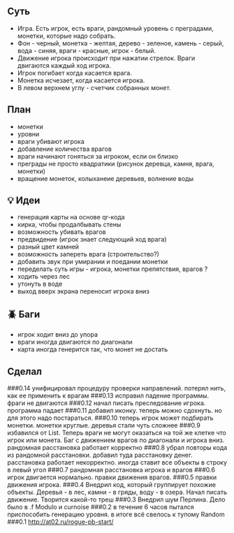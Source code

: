 ## Суть
 - Игра. Есть игрок, есть враги, рандомный уровень с преградами, монетки, которые надо собрать.
 - Фон - черный, монетка - желтая, дерево - зеленое, камень - серый, вода - синяя, враги - красные, игрок - белый.
 - Движение игрока происходит при нажатии стрелок. Враги двигаются каждый ход игрока.
 - Игрок погибает когда касается врага. 
 - Монетка исчезает, когда касается игрока.
 - В левом верхнем углу - счетчик собранных монет.

## План
 - монетки
 - уровни
 - враги убивают игрока
 - добавление количества врагов
 - враги начинают гоняться за игроком, если он близко
 - преграды не просто квадратики (рисунок деревца, камня, врага, монетки)
 - вращение монеток, колыханеие деревьев, волнение воды 

## :bulb: Идеи
 - генерация карты на основе qr-кода
 - кирка, чтобы продалбывать стены
 - возможность убивать врагов
 - предвидение (игрок знает следующий ход врага)
 - разный цвет камней
 - возможность запереть врага (строительство?)
 - добавить звук при умирании и поедании монетки
 - переделать суть игры - игрока, монетки препятствия, врагов
?
 - ходить через лес
 - утонуть в воде
 - выход вверх экрана переносит игрока вниз

## :beetle: Баги
 - игрок ходит вниз до упора
 - враги иногда двигаются по диагонали
 - карта иногда генерится так, что монет не достать

## Сделал
###0.14
унифицировал процедуру проверки направлений. потерял нить, как ее применить к врагам
###0.13
исправил падение программы. фраги не двигаются
###0.12
начал писать преследование игрока. программа падает
###0.11
добавил иконку. теперь можно сдохнуть. но для этого надо постараться.
###0.10
теперь игрок может подбирать монетки. монетки круглые. деревья стали чуть сложнее
###0.9
избавился от List. Теперь враги не могут оказаться на той же клетке что игрок или монета. Баг с движением врагов по диагонали и игрока вниз. рандомная расстановка работает корректно
###0.8
убрал повторы кода из рандомной расстановки. добавил туда расстановку денег. расстановка работает некорректно. иногда ставит все объекты в строку в левый угол
###0.7
рандомная расстановка игрока и врагов
###0.6
игрок двигается нормально. правки движения врагов.
###0.5
правки движения игрока. 
###0.4
Внедрил код, который группирует похожие объекты. Деревья - в лес, камни - в гряды, воду - в озера. 
Начал писать движение. Творится какой-то треш
###0.3
Внедрил шум Перлина. Дело было в .f Modulo и curnoise
###0.2
в течение 6 часов пытался приспособить генерацию уровня. в итоге всё свелось к тупому Random
###0.1
http://at02.ru/rogue-pb-start/